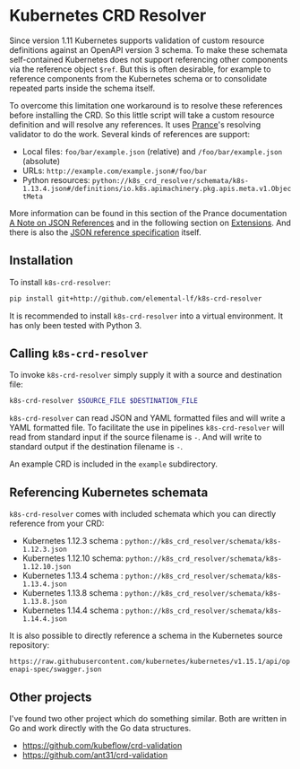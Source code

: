 # Kubernetes CRD Resolver

Since version 1.11 Kubernetes supports validation of custom resource definitions 
against an OpenAPI version 3 schema. To make these schemata self-contained 
Kubernetes does not support referencing other components via the reference 
object `$ref`. But this is often desirable, for example to reference components 
from  the Kubernetes schema or to consolidate repeated parts inside the schema 
itself.

To overcome this limitation one workaround is to resolve these references before
installing the CRD. So this little script will take a custom resource definition 
and will resolve any references. It uses [Prance](https://pypi.org/project/prance/)'s
resolving validator to do the work. Several kinds of references are support:

* Local files: `foo/bar/example.json` (relative) and `/foo/bar/example.json` (absolute)
* URLs: `http://example.com/example.json#/foo/bar`
* Python resources: `python://k8s_crd_resolver/schemata/k8s-1.13.4.json#/definitions/io.k8s.apimachinery.pkg.apis.meta.v1.ObjectMeta`

More information can be found in this section of the Prance documentation [A Note on JSON References](https://github.com/jfinkhaeuser/prance#a-note-on-json-references)
and in the following section on [Extensions](https://github.com/jfinkhaeuser/prance#extensions). And there is also the [JSON reference specification](https://tools.ietf.org/html/draft-pbryan-zyp-json-ref-03) itself.

## Installation

To install `k8s-crd-resolver`:

```bash
pip install git+http://github.com/elemental-lf/k8s-crd-resolver
```

It is recommended to install `k8s-crd-resolver` into a virtual environment. It has only 
been tested with Python 3.

## Calling `k8s-crd-resolver`

To invoke `k8s-crd-resolver` simply supply it with a source and destination file:

```bash
k8s-crd-resolver $SOURCE_FILE $DESTINATION_FILE
```

`k8s-crd-resolver` can read JSON and YAML formatted files and will write a YAML formatted file.
To facilitate the use in pipelines `k8s-crd-resolver` will read from standard input if
the source filename is `-`. And will write to standard output if the destination filename is `-`.

An example CRD is included in the `example` subdirectory.

## Referencing Kubernetes schemata

`k8s-crd-resolver` comes with included schemata which you can directly reference from your CRD:

* Kubernetes 1.12.3 schema : `python://k8s_crd_resolver/schemata/k8s-1.12.3.json`
* Kubernetes 1.12.10 schema: `python://k8s_crd_resolver/schemata/k8s-1.12.10.json`
* Kubernetes 1.13.4 schema : `python://k8s_crd_resolver/schemata/k8s-1.13.4.json`
* Kubernetes 1.13.8 schema : `python://k8s_crd_resolver/schemata/k8s-1.13.8.json`
* Kubernetes 1.14.4 schema : `python://k8s_crd_resolver/schemata/k8s-1.14.4.json`

It is also possible to directly reference a schema in the Kubernetes source
repository:

`https://raw.githubusercontent.com/kubernetes/kubernetes/v1.15.1/api/openapi-spec/swagger.json`

## Other projects

I've found two other project which do something similar. Both are written in Go and work directly with the
Go data structures.

* https://github.com/kubeflow/crd-validation
* https://github.com/ant31/crd-validation
